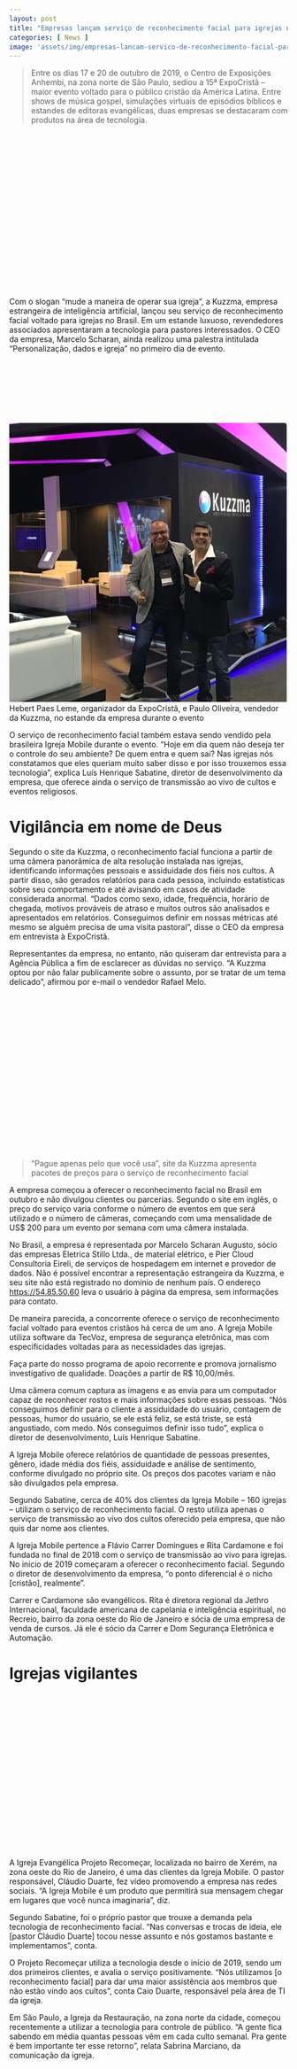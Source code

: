```yaml
---
layout: post
title: "Empresas lançam serviço de reconhecimento facial para igrejas no Brasil"
categories: [ News ]
image: 'assets/img/empresas-lancam-servico-de-reconhecimento-facial-para-igrejas-no-brasil-img1.jpg'
---
```


> Entre os dias 17 e 20 de outubro de 2019, o Centro de Exposições Anhembi, na zona norte de São Paulo, sediou a 15ª ExpoCristã – maior evento voltado para o público cristão da América Latina. Entre shows de música gospel, simulações virtuais de episódios bíblicos e estandes de editoras evangélicas, duas empresas se destacaram com produtos na área de tecnologia.

<!-- QUADRADO -->
<script async src="//pagead2.googlesyndication.com/pagead/js/adsbygoogle.js"></script>
<ins class="adsbygoogle"
style="display:inline-block;width:336px;height:280px"
data-ad-client="ca-pub-2838251107855362"
data-ad-slot="5351066970"></ins>
<script>
(adsbygoogle = window.adsbygoogle || []).push({});
</script>

Com o slogan “mude a maneira de operar sua igreja”, a Kuzzma, empresa estrangeira de inteligência artificial, lançou seu serviço de reconhecimento facial voltado para igrejas no Brasil. Em um estande luxuoso, revendedores associados apresentaram a tecnologia para pastores interessados. O CEO da empresa, Marcelo Scharan, ainda realizou uma palestra intitulada “Personalização, dados e igreja” no primeiro dia de evento.

<!-- MINI ANÚNCIO -->
<script async src="//pagead2.googlesyndication.com/pagead/js/adsbygoogle.js"></script>
<!-- Games Root -->
<ins class="adsbygoogle"
style="display:inline-block;width:730px;height:95px"
data-ad-client="ca-pub-2838251107855362"
data-ad-slot="5351066970"></ins>
<script>
(adsbygoogle = window.adsbygoogle || []).push({});
</script>
![ExpoCristã](/assets/img/kuzzmastandpaulooliveira.png)
Hebert Paes Leme, organizador da ExpoCristã, e Paulo Oliveira, vendedor da Kuzzma, no estande da empresa durante o evento

<!-- RETANGULO LARGO 2 -->
<script async src="//pagead2.googlesyndication.com/pagead/js/adsbygoogle.js"></script>
<ins class="adsbygoogle"
style="display:block; text-align:center;"
data-ad-layout="in-article"
data-ad-format="fluid"
data-ad-client="ca-pub-2838251107855362"
data-ad-slot="8549252987"></ins>
<script>
(adsbygoogle = window.adsbygoogle || []).push({});
</script>

O serviço de reconhecimento facial também estava sendo vendido pela brasileira Igreja Mobile durante o evento. “Hoje em dia quem não deseja ter o controle do seu ambiente? De quem entra e quem sai? Nas igrejas nós constatamos que eles queriam muito saber disso e por isso trouxemos essa tecnologia”, explica Luís Henrique Sabatine, diretor de desenvolvimento da empresa, que oferece ainda o serviço de transmissão ao vivo de cultos e eventos religiosos.

<!-- RETANGULO LARGO -->
<script async src="https://pagead2.googlesyndication.com/pagead/js/adsbygoogle.js"></script>
<!-- Informat -->
<ins class="adsbygoogle"
style="display:block"
data-ad-client="ca-pub-2838251107855362"
data-ad-slot="2327980059"
data-ad-format="auto"
data-full-width-responsive="true"></ins>
<script>
(adsbygoogle = window.adsbygoogle || []).push({});
</script>

# Vigilância em nome de Deus

Segundo o site da Kuzzma, o reconhecimento facial funciona a partir de uma câmera panorâmica de alta resolução instalada nas igrejas, identificando informações pessoais e assiduidade dos fiéis nos cultos. A partir disso, são gerados relatórios para cada pessoa, incluindo estatísticas sobre seu comportamento e até avisando em casos de atividade considerada anormal. “Dados como sexo, idade, frequência, horário de chegada, motivos prováveis de atraso e muitos outros são analisados e apresentados em relatórios. Conseguimos definir em nossas métricas até mesmo se alguém precisa de uma visita pastoral”, disse o CEO da empresa em entrevista à ExpoCristã.

Representantes da empresa, no entanto, não quiseram dar entrevista para a Agência Pública a fim de esclarecer as dúvidas no serviço. “A Kuzzma optou por não falar publicamente sobre o assunto, por se tratar de um tema delicado”, afirmou por e-mail o vendedor Rafael Melo.

<!-- QUADRADO -->
<script async src="//pagead2.googlesyndication.com/pagead/js/adsbygoogle.js"></script>
<ins class="adsbygoogle"
style="display:inline-block;width:336px;height:280px"
data-ad-client="ca-pub-2838251107855362"
data-ad-slot="5351066970"></ins>
<script>
(adsbygoogle = window.adsbygoogle || []).push({});
</script>


> “Pague apenas pelo que você usa”, site da Kuzzma apresenta pacotes de preços para o serviço de reconhecimento facial

A empresa começou a oferecer o reconhecimento facial no Brasil em outubro e não divulgou clientes ou parcerias. Segundo o site em inglês, o preço do serviço varia conforme o número de eventos em que será utilizado e o número de câmeras, começando com uma mensalidade de US$ 200 para um evento por semana com uma câmera instalada.

No Brasil, a empresa é representada por Marcelo Scharan Augusto, sócio das empresas Eletrica Stillo Ltda., de material elétrico, e Pier Cloud Consultoria Eireli, de serviços de hospedagem em internet e provedor de dados. Não é possível encontrar a representação estrangeira da Kuzzma, e seu site não está registrado no domínio de nenhum país. O endereço <https://54.85.50.60> leva o usuário à página da empresa, sem informações para contato.

De maneira parecida, a concorrente oferece o serviço de reconhecimento facial voltado para eventos cristãos há cerca de um ano. A Igreja Mobile utiliza software da TecVoz, empresa de segurança eletrônica, mas com especificidades voltadas para as necessidades das igrejas.

Faça parte do nosso programa de apoio recorrente e promova jornalismo investigativo de qualidade. Doações a partir de R$ 10,00/mês.

Uma câmera comum captura as imagens e as envia para um computador capaz de reconhecer rostos e mais informações sobre essas pessoas. “Nós conseguimos definir para o cliente a assiduidade do usuário, contagem de pessoas, humor do usuário, se ele está feliz, se está triste, se está angustiado, com medo. Nós conseguimos definir isso tudo”, explica o diretor de desenvolvimento, Luís Henrique Sabatine.

<!-- RETANGULO LARGO 2 -->
<script async src="//pagead2.googlesyndication.com/pagead/js/adsbygoogle.js"></script>
<ins class="adsbygoogle"
style="display:block; text-align:center;"
data-ad-layout="in-article"
data-ad-format="fluid"
data-ad-client="ca-pub-2838251107855362"
data-ad-slot="8549252987"></ins>
<script>
(adsbygoogle = window.adsbygoogle || []).push({});
</script>

A Igreja Mobile oferece relatórios de quantidade de pessoas presentes, gênero, idade média dos fiéis, assiduidade e análise de sentimento, conforme divulgado no próprio site. Os preços dos pacotes variam e não são divulgados pela empresa.

Segundo Sabatine, cerca de 40% dos clientes da Igreja Mobile – 160 igrejas – utilizam o serviço de reconhecimento facial. O resto utiliza apenas o serviço de transmissão ao vivo dos cultos oferecido pela empresa, que não quis dar nome aos clientes.

A Igreja Mobile pertence a Flávio Carrer Domingues e Rita Cardamone e foi fundada no final de 2018 com o serviço de transmissão ao vivo para igrejas. No início de 2019 começaram a oferecer o reconhecimento facial. Segundo o diretor de desenvolvimento da empresa, “o ponto diferencial é o nicho [cristão], realmente”.

Carrer e Cardamone são evangélicos. Rita é diretora regional da Jethro Internacional, faculdade americana de capelania e inteligência espiritual, no Recreio, bairro da zona oeste do Rio de Janeiro e sócia de uma empresa de venda de cursos. Já ele é sócio da Carrer e Dom Segurança Eletrônica e Automação.

# Igrejas vigilantes

<!-- QUADRADO -->
<script async src="//pagead2.googlesyndication.com/pagead/js/adsbygoogle.js"></script>
<ins class="adsbygoogle"
style="display:inline-block;width:336px;height:280px"
data-ad-client="ca-pub-2838251107855362"
data-ad-slot="5351066970"></ins>
<script>
(adsbygoogle = window.adsbygoogle || []).push({});
</script>

A Igreja Evangélica Projeto Recomeçar, localizada no bairro de Xerém, na zona oeste do Rio de Janeiro, é uma das clientes da Igreja Mobile. O pastor responsável, Cláudio Duarte, fez vídeo promovendo a empresa nas redes sociais. “A Igreja Mobile é um produto que permitirá sua mensagem chegar em lugares que você nunca imaginaria”, diz.

Segundo Sabatine, foi o próprio pastor que trouxe a demanda pela tecnologia de reconhecimento facial. “Nas conversas e trocas de ideia, ele [pastor Cláudio Duarte] tocou nesse assunto e nós gostamos bastante e implementamos”, conta.

O Projeto Recomeçar utiliza a tecnologia desde o início de 2019, sendo um dos primeiros clientes, e avalia o serviço positivamente. “Nós utilizamos [o reconhecimento facial] para dar uma maior assistência aos membros que não estão vindo aos cultos”, conta Caio Duarte, responsável pela área de TI da igreja.

Em São Paulo, a Igreja da Restauração, na zona norte da cidade, começou recentemente a utilizar a tecnologia para controle de público. “A gente fica sabendo em média quantas pessoas vêm em cada culto semanal. Pra gente é bem importante ter esse retorno”, relata Sabrina Marciano, da comunicação da igreja.

<!-- QUADRADO -->
<script async src="//pagead2.googlesyndication.com/pagead/js/adsbygoogle.js"></script>
<ins class="adsbygoogle"
style="display:inline-block;width:336px;height:280px"
data-ad-client="ca-pub-2838251107855362"
data-ad-slot="5351066970"></ins>
<script>
(adsbygoogle = window.adsbygoogle || []).push({});
</script>

Outros clientes da Igreja Mobile disseram não utilizar o reconhecimento facial, mas têm interesse em implementar em breve. É o caso da comunidade evangélica Estrela da Manhã, que por enquanto só realiza as transmissões ao vivo.

“O trabalho que eles nos apresentaram é um trabalho que ajuda bastante porque você tem como saber quantos membros estão [no culto], quantas vezes o membro veio pra igreja, quantas vezes o membro não veio. Isso, para a mensagem da igreja, ajuda muito. E também a possibilidade de conseguir fazer a pessoa ofertar, da pessoa dizimar”, conta Lilian Ietto, representante da Estrela da Manhã.

<!-- QUADRADO -->
<script async src="//pagead2.googlesyndication.com/pagead/js/adsbygoogle.js"></script>
<ins class="adsbygoogle"
style="display:inline-block;width:336px;height:280px"
data-ad-client="ca-pub-2838251107855362"
data-ad-slot="5351066970"></ins>
<script>
(adsbygoogle = window.adsbygoogle || []).push({});
</script>

# Coleta sem consentimento

Segundo o diretor de desenvolvimento da Igreja Mobile, a tecnologia de reconhecimento facial oferecida precisa ser alimentada com dados de fiéis, como nome e foto, para poder gerar os relatórios individuais para cada um. Nesse momento de registro, os fiéis assinam termo consentindo o uso dos dados pela igreja. “A gente leva os membros, eles registram a face no nosso software lá e assinam o termo dizendo que a igreja irá utilizar da imagem dele para o reconhecimento facial, porque o banco de dados não fica com a Igreja Mobile. Isso fica com o cliente”, esclarece.

No entanto, nem a Igreja da Restauração nem o Projeto Recomeçar firmaram termo de uso de dados com os fiéis. “A gente anunciava nos cultos, mas nada de assinatura”, admite Sabrina Marciano, justificando que a igreja se encontra em reforma e que posteriormente isso será implementado.

A reportagem pediu acesso ao contrato citado, mas a Igreja Mobile preferiu não compartilhar.

<!-- QUADRADO -->
<script async src="//pagead2.googlesyndication.com/pagead/js/adsbygoogle.js"></script>
<ins class="adsbygoogle"
style="display:inline-block;width:336px;height:280px"
data-ad-client="ca-pub-2838251107855362"
data-ad-slot="5351066970"></ins>
<script>
(adsbygoogle = window.adsbygoogle || []).push({});
</script>

Para o técnico de TI do projeto Recomeçar, o consentimento dos fiéis fica expresso no momento em que eles fazem cadastro com foto no software da Igreja Mobile. “Creio que isso já seja um termo de que elas aceitam.”

Especialista em uso de dados pessoais, Joana Varon, diretora da organização Coding Rights (Direitos de Código, em tradução livre), explica que esse tipo de consentimento não é suficiente. Para ela, o fiel que já frequenta a igreja pode se sentir coagido a aceitar os termos caso deseje continuar frequentando os cultos. “As pessoas vão deixar de ir ao culto? Elas têm essa opção se elas já fazem parte da igreja? É preciso estar em uma posição em que seu consentimento ou não não limite o seu acesso”, defende.

<!-- MINI ANÚNCIO -->
<script async src="//pagead2.googlesyndication.com/pagead/js/adsbygoogle.js"></script>
<!-- Games Root -->
<ins class="adsbygoogle"
style="display:inline-block;width:730px;height:95px"
data-ad-client="ca-pub-2838251107855362"
data-ad-slot="5351066970"></ins>
<script>
(adsbygoogle = window.adsbygoogle || []).push({});
</script>

Além disso, Joana lembra que informações biométricas, como o reconhecimento facial, são consideradas “sensíveis” pela Lei Geral de Proteção de Dados Pessoais (LGPDP). Também merecem atenção especial pela legislação brasileira os dados relacionados à convicção religiosa ou filiação a organização de caráter religioso.

A LGPDP, ou Lei nº 13.709/2018, determina que dados pessoais sensíveis só poderão ser utilizados “quando o titular ou seu responsável legal consentir, de forma específica e destacada, para finalidades específicas”, ou em hipóteses extremas como o cumprimento de obrigações legais.
Dessa forma, o consentimento não formal, como os citados pelas igrejas, não é suficiente. “A gente tem que saber muito claramente para que fins é a coleta de todos esses dados”, explica Joana.

<!-- MINI ANÚNCIO -->
<script async src="//pagead2.googlesyndication.com/pagead/js/adsbygoogle.js"></script>
<!-- Games Root -->
<ins class="adsbygoogle"
style="display:inline-block;width:730px;height:95px"
data-ad-client="ca-pub-2838251107855362"
data-ad-slot="5351066970"></ins>
<script>
(adsbygoogle = window.adsbygoogle || []).push({});
</script>

# Inspiração estrangeira

O reconhecimento facial de fiéis não é exclusividade brasileira. Ainda em 2015, uma empresa especializada nessa tecnologia chamada Face-Six, com sede em Israel e em Las Vegas, nos EUA, criou um software especializado para igrejas: o ChurchIX.

A empresa foi fundada por Moshe Greenshpan e a tecnologia já foi instalada em mais de 200 igrejas pelo mundo. No Brasil, o ChurchIX ainda não chegou, mas não por falta de interesse. “Nós temos grande interesse pelo Brasil, mas tivemos obstáculos com o preço do serviço. Agora, oferecemos uma solução com melhor custo-benefício que pode solucionar esse problema”, declarou em nota à Pública.

Em entrevista ao Washington Post, Greenshpan disse que a tecnologia pode ser útil para igrejas controlarem melhor seu público e impacto, além de conseguir retorno financeiro. “Se as igrejas virem que um membro vai frequentemente ao culto, elas vão se sentir mais confortáveis para ligar para ele e pedir doações.”

<!-- MINI ANÚNCIO -->
<script async src="//pagead2.googlesyndication.com/pagead/js/adsbygoogle.js"></script>
<!-- Games Root -->
<ins class="adsbygoogle"
style="display:inline-block;width:730px;height:95px"
data-ad-client="ca-pub-2838251107855362"
data-ad-slot="5351066970"></ins>
<script>
(adsbygoogle = window.adsbygoogle || []).push({});
</script>

Segundo a empresa, o ChurchIX é um software bem parecido com o utilizado para fins de segurança, mas possui ferramentas especiais voltadas para monitorar a assiduidade dos fiéis. A tecnologia pode ser aplicada a qualquer câmera, mas funciona melhor com imagens de alta resolução.
Site da ChurchIX apresenta ferramenta de reconhecimento facial para igrejas. “Conheça seus membros”

Também não é necessária uma base de dados prévia para que o reconhecimento facial seja feito. O software reconhece faces repetidas e cria usuário mesmo sem saber o nome da pessoa, que pode ser incluído pela igreja depois.

A Face-Six ainda admite que na maioria dos casos o reconhecimento facial seja feito sem o consentimento dos fiéis.
